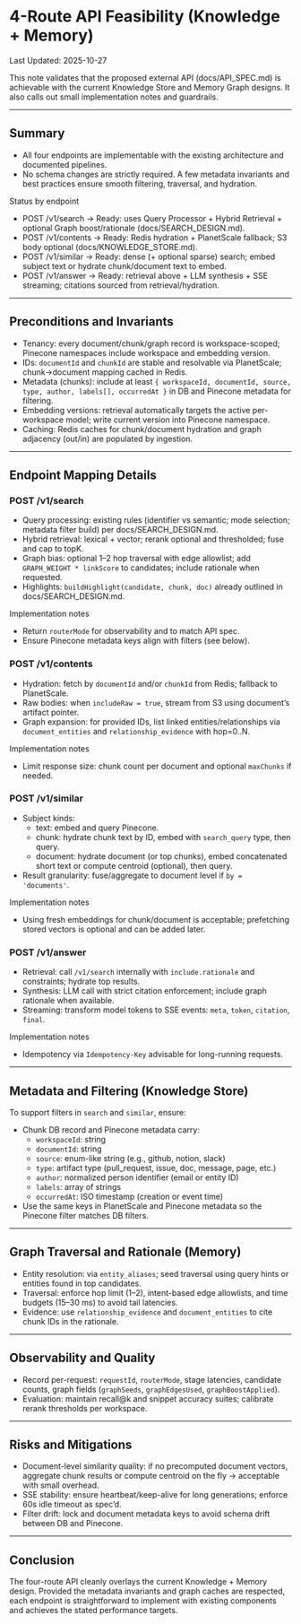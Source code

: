 # 4-Route API Feasibility (Knowledge + Memory)

Last Updated: 2025-10-27

This note validates that the proposed external API (docs/API_SPEC.md) is achievable with the current Knowledge Store and Memory Graph designs. It also calls out small implementation notes and guardrails.

---

## Summary

- All four endpoints are implementable with the existing architecture and documented pipelines.
- No schema changes are strictly required. A few metadata invariants and best practices ensure smooth filtering, traversal, and hydration.

Status by endpoint
- POST /v1/search → Ready: uses Query Processor + Hybrid Retrieval + optional Graph boost/rationale (docs/SEARCH_DESIGN.md).
- POST /v1/contents → Ready: Redis hydration + PlanetScale fallback; S3 body optional (docs/KNOWLEDGE_STORE.md).
- POST /v1/similar → Ready: dense (+ optional sparse) search; embed subject text or hydrate chunk/document text to embed.
- POST /v1/answer → Ready: retrieval above + LLM synthesis + SSE streaming; citations sourced from retrieval/hydration.

---

## Preconditions and Invariants

- Tenancy: every document/chunk/graph record is workspace-scoped; Pinecone namespaces include workspace and embedding version.
- IDs: `documentId` and `chunkId` are stable and resolvable via PlanetScale; chunk→document mapping cached in Redis.
- Metadata (chunks): include at least `{ workspaceId, documentId, source, type, author, labels[], occurredAt }` in DB and Pinecone metadata for filtering.
- Embedding versions: retrieval automatically targets the active per-workspace model; write current version into Pinecone namespace.
- Caching: Redis caches for chunk/document hydration and graph adjacency (out/in) are populated by ingestion.

---

## Endpoint Mapping Details

### POST /v1/search
- Query processing: existing rules (identifier vs semantic; mode selection; metadata filter build) per docs/SEARCH_DESIGN.md.
- Hybrid retrieval: lexical + vector; rerank optional and thresholded; fuse and cap to topK.
- Graph bias: optional 1–2 hop traversal with edge allowlist; add `GRAPH_WEIGHT * linkScore` to candidates; include rationale when requested.
- Highlights: `buildHighlight(candidate, chunk, doc)` already outlined in docs/SEARCH_DESIGN.md.

Implementation notes
- Return `routerMode` for observability and to match API spec.
- Ensure Pinecone metadata keys align with filters (see below).

### POST /v1/contents
- Hydration: fetch by `documentId` and/or `chunkId` from Redis; fallback to PlanetScale.
- Raw bodies: when `includeRaw = true`, stream from S3 using document’s artifact pointer.
- Graph expansion: for provided IDs, list linked entities/relationships via `document_entities` and `relationship_evidence` with hop=0..N.

Implementation notes
- Limit response size: chunk count per document and optional `maxChunks` if needed.

### POST /v1/similar
- Subject kinds:
  - text: embed and query Pinecone.
  - chunk: hydrate chunk text by ID, embed with `search_query` type, then query.
  - document: hydrate document (or top chunks), embed concatenated short text or compute centroid (optional), then query.
- Result granularity: fuse/aggregate to document level if `by = 'documents'`.

Implementation notes
- Using fresh embeddings for chunk/document is acceptable; prefetching stored vectors is optional and can be added later.

### POST /v1/answer
- Retrieval: call `/v1/search` internally with `include.rationale` and constraints; hydrate top results.
- Synthesis: LLM call with strict citation enforcement; include graph rationale when available.
- Streaming: transform model tokens to SSE events: `meta`, `token`, `citation`, `final`.

Implementation notes
- Idempotency via `Idempotency-Key` advisable for long-running requests.

---

## Metadata and Filtering (Knowledge Store)

To support filters in `search` and `similar`, ensure:
- Chunk DB record and Pinecone metadata carry:
  - `workspaceId`: string
  - `documentId`: string
  - `source`: enum-like string (e.g., github, notion, slack)
  - `type`: artifact type (pull_request, issue, doc, message, page, etc.)
  - `author`: normalized person identifier (email or entity ID)
  - `labels`: array of strings
  - `occurredAt`: ISO timestamp (creation or event time)
- Use the same keys in PlanetScale and Pinecone metadata so the Pinecone filter matches DB filters.

---

## Graph Traversal and Rationale (Memory)

- Entity resolution: via `entity_aliases`; seed traversal using query hints or entities found in top candidates.
- Traversal: enforce hop limit (1–2), intent-based edge allowlists, and time budgets (15–30 ms) to avoid tail latencies.
- Evidence: use `relationship_evidence` and `document_entities` to cite chunk IDs in the rationale.

---

## Observability and Quality

- Record per-request: `requestId`, `routerMode`, stage latencies, candidate counts, graph fields (`graphSeeds`, `graphEdgesUsed`, `graphBoostApplied`).
- Evaluation: maintain recall@k and snippet accuracy suites; calibrate rerank thresholds per workspace.

---

## Risks and Mitigations

- Document-level similarity quality: if no precomputed document vectors, aggregate chunk results or compute centroid on the fly → acceptable with small overhead.
- SSE stability: ensure heartbeat/keep-alive for long generations; enforce 60s idle timeout as spec’d.
- Filter drift: lock and document metadata keys to avoid schema drift between DB and Pinecone.

---

## Conclusion

The four-route API cleanly overlays the current Knowledge + Memory design. Provided the metadata invariants and graph caches are respected, each endpoint is straightforward to implement with existing components and achieves the stated performance targets.

